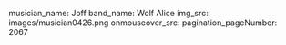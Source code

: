 musician_name: Joff
band_name: Wolf Alice
img_src: images/musician0426.png
onmouseover_src: 
pagination_pageNumber: 2067
